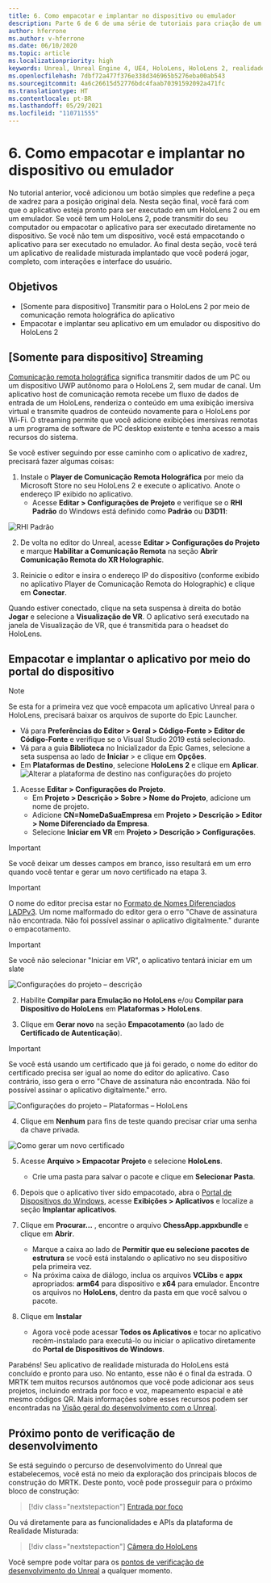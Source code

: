 ```yaml
---
title: 6. Como empacotar e implantar no dispositivo ou emulador
description: Parte 6 de 6 de uma série de tutoriais para criação de um aplicativo de xadrez usando o Unreal Engine 4 e o plug-in Ferramentas de Experiência de Usuário do Kit de Ferramentas de Realidade Misturada
author: hferrone
ms.author: v-hferrone
ms.date: 06/10/2020
ms.topic: article
ms.localizationpriority: high
keywords: Unreal, Unreal Engine 4, UE4, HoloLens, HoloLens 2, realidade misturada, tutorial, introdução, mrtk, uxt, Ferramentas de UX, documentação, headset de realidade misturada, headset do windows mixed reality, headset de realidade virtual
ms.openlocfilehash: 7dbf72a477f376e338d346965b5276eba00ab543
ms.sourcegitcommit: 4a6c26615d52776bdc4faab70391592092a471fc
ms.translationtype: HT
ms.contentlocale: pt-BR
ms.lasthandoff: 05/29/2021
ms.locfileid: "110711555"
---
```

# <a name="6-packaging--deploying-to-device-or-emulator"></a>6. Como empacotar e implantar no dispositivo ou emulador

No tutorial anterior, você adicionou um botão simples que redefine a peça de xadrez para a posição original dela. Nesta seção final, você fará com que o aplicativo esteja pronto para ser executado em um HoloLens 2 ou em um emulador. Se você tem um HoloLens 2, pode transmitir do seu computador ou empacotar o aplicativo para ser executado diretamente no dispositivo. Se você não tem um dispositivo, você está empacotando o aplicativo para ser executado no emulador. Ao final desta seção, você terá um aplicativo de realidade misturada implantado que você poderá jogar, completo, com interações e interface do usuário.

## <a name="objectives"></a>Objetivos

* [Somente para dispositivo] Transmitir para o HoloLens 2 por meio de comunicação remota holográfica do aplicativo
* Empacotar e implantar seu aplicativo em um emulador ou dispositivo do HoloLens 2

## <a name="device-only-streaming"></a>[Somente para dispositivo] Streaming

[Comunicação remota holográfica](/windows/mixed-reality/add-holographic-remoting) significa transmitir dados de um PC ou um dispositivo UWP autônomo para o HoloLens 2, sem mudar de canal. Um aplicativo host de comunicação remota recebe um fluxo de dados de entrada de um HoloLens, renderiza o conteúdo em uma exibição imersiva virtual e transmite quadros de conteúdo novamente para o HoloLens por Wi-Fi. O streaming permite que você adicione exibições imersivas remotas a um programa de software de PC desktop existente e tenha acesso a mais recursos do sistema.

Se você estiver seguindo por esse caminho com o aplicativo de xadrez, precisará fazer algumas coisas:

1.  Instale o **Player de Comunicação Remota Holográfica** por meio da Microsoft Store no seu HoloLens 2 e execute o aplicativo. Anote o endereço IP exibido no aplicativo.
    * Acesse **Editar > Configurações de Projeto** e verifique se o **RHI Padrão** do Windows está definido como **Padrão** ou **D3D11**:

![RHI Padrão](../images/unreal/performance-recommendations-img-09.png)

2.  De volta no editor do Unreal, acesse **Editar > Configurações do Projeto** e marque **Habilitar a Comunicação Remota** na seção **Abrir Comunicação Remota do XR Holographic**.

3.  Reinicie o editor e insira o endereço IP do dispositivo (conforme exibido no aplicativo Player de Comunicação Remota do Holographic) e clique em **Conectar**.

Quando estiver conectado, clique na seta suspensa à direita do botão **Jogar** e selecione a **Visualização de VR**. O aplicativo será executado na janela de Visualização de VR, que é transmitida para o headset do HoloLens.

## <a name="packaging-and-deploying-the-app-via-device-portal"></a>Empacotar e implantar o aplicativo por meio do portal do dispositivo

>[!NOTE]
>Se esta for a primeira vez que você empacota um aplicativo Unreal para o HoloLens, precisará baixar os arquivos de suporte do Epic Launcher.
>- Vá para **Preferências do Editor > Geral > Código-Fonte > Editor de Código-Fonte** e verifique se o Visual Studio 2019 está selecionado.
>- Vá para a guia **Biblioteca** no Inicializador da Epic Games, selecione a seta suspensa ao lado de **Iniciar** > e clique em **Opções**.
>- Em **Plataformas de Destino**, selecione **HoloLens 2** e clique em **Aplicar**.
>![Alterar a plataforma de destino nas configurações do projeto](images/unreal-uxt/6-installationoptions.PNG)

1.  Acesse **Editar > Configurações do Projeto**.
    * Em **Projeto > Descrição > Sobre > Nome do Projeto**, adicione um nome de projeto.
    * Adicione **CN=NomeDaSuaEmpresa** em **Projeto > Descrição > Editor > Nome Diferenciado da Empresa**.
    * Selecione **Iniciar em VR** em **Projeto > Descrição > Configurações**.

> [!IMPORTANT]
> Se você deixar um desses campos em branco, isso resultará em um erro quando você tentar e gerar um novo certificado na etapa 3.

> [!IMPORTANT]
> O nome do editor precisa estar no [Formato de Nomes Diferenciados LADPv3](https://www.ietf.org/rfc/rfc2253.txt). Um nome malformado do editor gera o erro "Chave de assinatura não encontrada. Não foi possível assinar o aplicativo digitalmente." durante o empacotamento.

> [!IMPORTANT]
> Se você não selecionar "Iniciar em VR", o aplicativo tentará iniciar em um slate

![Configurações do projeto – descrição](images/unreal-uxt/6-cn-new.PNG)

2.  Habilite **Compilar para Emulação no HoloLens** e/ou **Compilar para Dispositivo do HoloLens** em **Plataformas > HoloLens**.

3.  Clique em **Gerar novo** na seção **Empacotamento** (ao lado de **Certificado de Autenticação**).

> [!IMPORTANT]
> Se você está usando um certificado que já foi gerado, o nome do editor do certificado precisa ser igual ao nome do editor do aplicativo. Caso contrário, isso gera o erro "Chave de assinatura não encontrada. Não foi possível assinar o aplicativo digitalmente." erro.

![Configurações do projeto – Plataformas – HoloLens](images/unreal-uxt/6-packaging.PNG)

4. Clique em **Nenhum** para fins de teste quando precisar criar uma senha da chave privada.

![Como gerar um novo certificado](images/unreal-uxt/6-private-key-testing.png)

5. Acesse **Arquivo > Empacotar Projeto** e selecione **HoloLens**.
    * Crie uma pasta para salvar o pacote e clique em **Selecionar Pasta**.

6.  Depois que o aplicativo tiver sido empacotado, abra o [Portal de Dispositivos do Windows](/windows/mixed-reality/using-the-windows-device-portal), acesse **Exibições > Aplicativos** e localize a seção **Implantar aplicativos**.

7.  Clique em **Procurar...** , encontre o arquivo **ChessApp.appxbundle** e clique em **Abrir**.

    * Marque a caixa ao lado de **Permitir que eu selecione pacotes de estrutura** se você está instalando o aplicativo no seu dispositivo pela primeira vez.
    * Na próxima caixa de diálogo, inclua os arquivos **VCLibs** e **appx** apropriados: **arm64** para dispositivo e **x64** para emulador. Encontre os arquivos no **HoloLens**, dentro da pasta em que você salvou o pacote.

8.  Clique em **Instalar**
    * Agora você pode acessar **Todos os Aplicativos** e tocar no aplicativo recém-instalado para executá-lo ou iniciar o aplicativo diretamente do **Portal de Dispositivos do Windows**. 

Parabéns! Seu aplicativo de realidade misturada do HoloLens está concluído e pronto para uso. No entanto, esse não é o final da estrada. O MRTK tem muitos recursos autônomos que você pode adicionar aos seus projetos, incluindo entrada por foco e voz, mapeamento espacial e até mesmo códigos QR. Mais informações sobre esses recursos podem ser encontradas na [Visão geral do desenvolvimento com o Unreal](/windows/mixed-reality/unreal-development-overview).

## <a name="next-development-checkpoint"></a>Próximo ponto de verificação de desenvolvimento

Se está seguindo o percurso de desenvolvimento do Unreal que estabelecemos, você está no meio da exploração dos principais blocos de construção do MRTK. Deste ponto, você pode prosseguir para o próximo bloco de construção:

> [!div class="nextstepaction"]
> [Entrada por foco](../unreal-gaze-input.md)

Ou vá diretamente para as funcionalidades e APIs da plataforma de Realidade Misturada:

> [!div class="nextstepaction"]
> [Câmera do HoloLens](../unreal-hololens-camera.md)

Você sempre pode voltar para os [pontos de verificação de desenvolvimento do Unreal](../unreal-development-overview.md#2-core-building-blocks) a qualquer momento.
